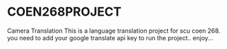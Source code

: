 # COEN268PROJECT
Camera Translation
This is a language translation project for scu coen 268.
you need to add your google translate api key to run the project..
enjoy...
